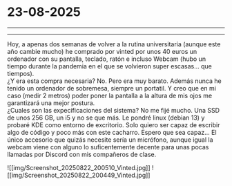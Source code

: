 # 23-08-2025

---

---

Hoy, a apenas dos semanas de volver a la rutina universitaria (aunque este año cambie mucho) he comprado por vinted por unos 40 euros un ordenador con su pantalla, teclado, ratón e incluso Webcam (hubo un tiempo durante la pandemia en el que se volvieron super escasas... que tiempos).  
¿Y era esta compra necesaria? No. Pero era muy barato. Además nunca he tenido un ordenador de sobremesa, siempre un portatil. Y creo que en mi caso (medir 2 metros) poder poner la pantalla a la altura de mis ojos me garantizará una mejor postura.  
¿Cuales son las expecificaciones del sistema? No me fijé mucho. Una SSD de unos 256 GB, un i5  y no se que más. Le pondré linux (debian 13) y probaré KDE como entorno de excritorio. Solo quiero ser capaz de escribir algo de código y poco más con este cacharro. Espero que sea capaz...
El único accesorio que quizás necesite sería un micrófono, aunque igual la webcam viene con alguno lo suficentemente decente para unas pocas llamadas por Discord con mis compañeros de clase.

![[img/Screenshot_20250822_200510_Vinted.jpg]]
![[img/Screenshot_20250822_200449_Vinted.jpg]]
